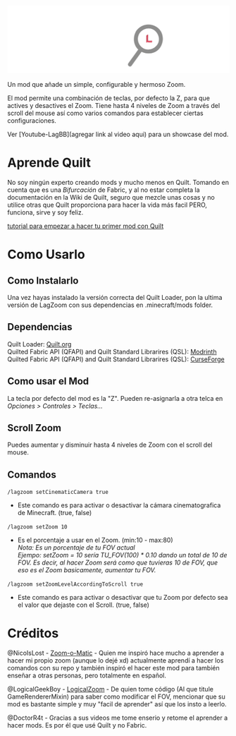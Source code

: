 ![](src/main/resources/assets/lagzoom/Mod-Title.png)

Un mod que añade un simple, configurable y hermoso Zoom.

El mod permite una combinación de teclas, por defecto la Z, para que actives y desactives el Zoom.
Tiene hasta 4 niveles de Zoom a través del scroll del mouse así como varios comandos para establecer 
ciertas configuraciones.

Ver [Youtube-LagBB](agregar link al video aqui) para un showcase del mod.

# Aprende Quilt
No soy ningún experto creando mods y mucho menos en Quilt. Tomando en cuenta que es una *Bifurcación* de Fabric, y al no estar completa la documentación
en la Wiki de Quilt, seguro que mezcle unas cosas y no utilice otras que Quilt proporciona para hacer la vida más facil PERO, funciona, sirve y soy feliz.

[tutorial para empezar a hacer tu primer mod con Quilt](https://github.com/LagBB/Lag-Zoom/blob/master/docs/Tutorial_empezar_con_quilt.md)

# Como Usarlo
## Como Instalarlo
Una vez hayas instalado la versión correcta del Quilt Loader, pon la ultima versión de LagZoom con sus dependencias en .minecraft/mods folder.
## Dependencias
Quilt Loader: [Quilt.org](https://quiltmc.org/en/install/client/)<br/>
Quilted Fabric API (QFAPI) and Quilt Standard Librarires (QSL): [Modrinth](https://modrinth.com/mod/qsl)<br/>
Quilted Fabric API (QFAPI) and Quilt Standard Librarires (QSL): [CurseForge](https://www.curseforge.com/minecraft/mc-mods/qsl)

## Como usar el Mod
La tecla por defecto del mod es la "Z".
Pueden re-asignarla a otra telca en
*Opciones > Controles > Teclas...*

## Scroll Zoom
Puedes aumentar y disminuir hasta 4 niveles de Zoom con el scroll del mouse.

## Comandos
`/lagzoom setCinematicCamera true`
- Este comando es para activar o desactivar la cámara cinematografica de Minecraft. (true, false)

`/lagzoom setZoom 10`
- Es el porcentaje a usar en el Zoom. (min:10 - max:80)<br/>
*Nota: Es un porcentaje de tu FOV actual*<br/>
*Ejempo: setZoom = 10 sería TU_FOV(100) * 0.10 dando un total de 10 de FOV. Es decir, al hacer Zoom será como que tuvieras 10 de FOV, que eso es el Zoom basicamente, aumentar tu FOV.*

`/lagzoom setZoomLevelAccordingToScroll true`
- Este comando es para activar o desactivar que tu Zoom por defecto sea el valor que dejaste con el Scroll. (true, false)

# Créditos
@NicoIsLost - [Zoom-o-Matic](https://github.com/NicoIsLost/Zoom-o-Matic) - Quien me inspiró hace mucho a aprender a hacer mi propio zoom (aunque lo dejé xd)
actualmente aprendí a hacer los comandos con su repo y también inspiró el hacer este mod para también enseñar a otras personas, pero totalmente en español.

@LogicalGeekBoy - [LogicalZoom](https://github.com/LogicalGeekBoy/logical_zoom) - De quien tome código (Al que titule GameRendererMixin) para saber como modificar el FOV,
mencionar que su mod es bastante simple y muy "facil de aprender" así que los insto a leerlo.

@DoctorR4t - Gracias a sus videos me tome enserio y retome el aprender a hacer mods. Es por él que usé Quilt y no Fabric.
